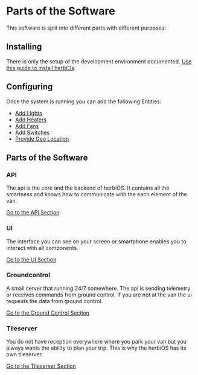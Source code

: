 # Parts of the Software

This software is split into different parts with different purposes:

## Installing

There is only the setup of the development environment documented. [Use this guide to install herbiOs](../development.md).

## Configuring

Once the system is running you can add the following Entities:

- [Add Lights](configure/Lights)
- [Add Heaters](configure/Climate)
- [Add Fans](configure/Fans)
- [Add Switches](configure/Switches)
- [Provide Geo Location](configure/GeoPosition)

## Parts of the Software

### API

The api is the core and the backend of herbiOS. It contains all the smartness and knows how to communicate with the each element of the van.

[Go to the API Section](../api/README.md)

### UI

The interface you can see on your screen or smartphone enables you to interact with all components.

[Go to the UI Section](../ui/README.md)

### Groundcontrol

A small server that running 24/7 somewhere. The api is sending telemetry or receives commands from ground control. If you are not at the van the ui requests the data from ground control.

[Go to the Ground Control Section](../groundcontrol/README.md)

### Tileserver

You do not have reception everywhere where you park your van but you always wants the ability to plan your trip. This is why the herbiOS has its own tileserver.

[Go to the Tileserver Section](Offline%20Maps.md)